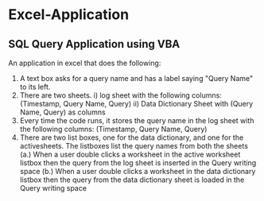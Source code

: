 # Excel-Application
## SQL Query Application using VBA
An application in excel that does the following:
1. A text box asks for a query name and has a label saying "Query Name" to its left.
2. There are two sheets. i) log sheet with the following columns: (Timestamp, Query Name, Query) ii) Data Dictionary Sheet with (Query Name, Query) as columns
3. Every time the code runs, it stores the query name in the log sheet with the following columns: (Timestamp, Query Name, Query)
4. There are two list boxes, one for the data dictionary, and one for the activesheets. The listboxes list the query names from both the sheets 
   (a.) When a user double clicks a worksheet in the active worksheet listbox then the query from the log sheet is inserted in the Query writing space
   (b.) When a user double clicks a worksheet in the data dictionary listbox then the query from the data dictionary sheet is loaded in the Query writing space
 
